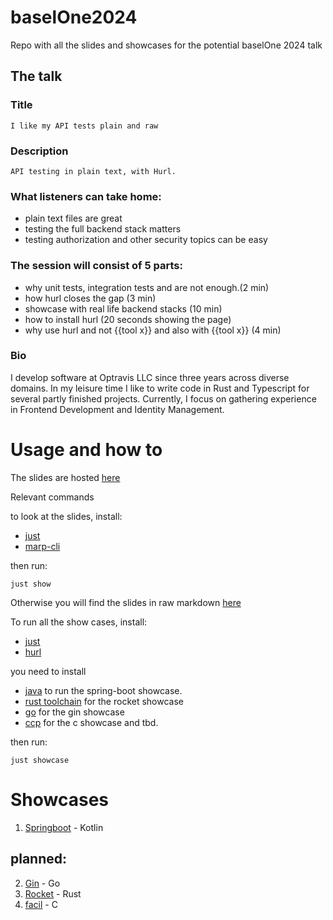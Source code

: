 # baselOne2024
Repo with all the slides and showcases for the potential baselOne 2024 talk

## The talk

### Title
    I like my API tests plain and raw

### Description
    API testing in plain text, with Hurl.

### What listeners can take home: 
- plain text files are great
- testing the full backend stack matters
- testing authorization and other security topics can be easy

### The session will consist of 5 parts:
- why unit tests, integration tests and are not enough.(2 min)
- how hurl closes the gap (3 min)
-  showcase with real life backend stacks (10 min)
- how to install hurl (20 seconds showing the page)
- why use hurl and not {{tool x}} and also with {{tool x}} (4 min)

### Bio

I develop software at Optravis LLC since three years across diverse domains.
In my leisure time I like to write code in Rust and Typescript for several partly finished projects.
Currently, I focus on gathering experience in Frontend Development and Identity Management.


# Usage and how to

The slides are hosted [here](https://silenloc.github.io/baselOne2024/)

Relevant commands

to look at the slides, install:

- [just](https://github.com/casey/just?tab=readme-ov-file#installation)
- [marp-cli](https://github.com/marp-team/marp-cli?tab=readme-ov-file#install)

then run:

```
just show
```

Otherwise you will find the slides in raw markdown [here](https://github.com/SilenLoc/baselOne2024/blob/bec4321ad82dd81ecace91735888e46cdbc78c29/slides)

To run all the show cases, install:

- [just](https://github.com/casey/just?tab=readme-ov-file#installation)
- [hurl](https://hurl.dev/docs/installation.html)

you need to install 

- [java](https://www.java.com/en/) to run the spring-boot showcase.
- [rust toolchain](https://www.rust-lang.org/tools/install) for the rocket showcase
- [go](https://go.dev/doc/install) for the gin showcase
- [ccp](https://stackoverflow.com/questions/62819285/is-there-a-single-official-c-compiler-and-how-do-i-install-it) for the c showcase and tbd.

then run:

```
just showcase
```

# Showcases

1. [Springboot](https://spring.io/projects/spring-boot) - Kotlin
## planned:
2. [Gin](https://gin-gonic.com/) - Go
3. [Rocket](https://rocket.rs/) - Rust
4. [facil](https://facil.io/) - C
